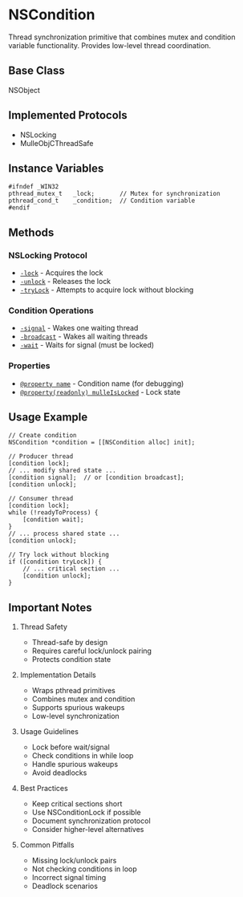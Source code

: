 # NSCondition

Thread synchronization primitive that combines mutex and condition variable functionality. Provides low-level thread coordination.

## Base Class
NSObject

## Implemented Protocols
- NSLocking
- MulleObjCThreadSafe

## Instance Variables
```objc
#ifndef _WIN32
pthread_mutex_t   _lock;       // Mutex for synchronization
pthread_cond_t    _condition;  // Condition variable
#endif
```

## Methods

### NSLocking Protocol
- [`-lock`](https://www.perplexity.ai/search?q=Please+create+some+detailed+API+documentation+for+the+method+lock+of+NSCondition+of+the+MulleObjC+project+https://github.com/mulle-objc/MulleObjC.+You+will+find+source+code+probably+at+https://raw.githubusercontent.com/mulle-objc/MulleObjC/refs/heads/master/src/class/NSCondition.m+and+the+header+at+https://raw.githubusercontent.com/mulle-objc/MulleObjC/refs/heads/master/src/class/NSCondition.h+and+there+may+also+be+tests+for+it+in+the+test/+folder) - Acquires the lock
- [`-unlock`](https://www.perplexity.ai/search?q=Please+create+some+detailed+API+documentation+for+the+method+unlock+of+NSCondition+of+the+MulleObjC+project+https://github.com/mulle-objc/MulleObjC.+You+will+find+source+code+probably+at+https://raw.githubusercontent.com/mulle-objc/MulleObjC/refs/heads/master/src/class/NSCondition.m+and+the+header+at+https://raw.githubusercontent.com/mulle-objc/MulleObjC/refs/heads/master/src/class/NSCondition.h+and+there+may+also+be+tests+for+it+in+the+test/+folder) - Releases the lock
- [`-tryLock`](https://www.perplexity.ai/search?q=Please+create+some+detailed+API+documentation+for+the+method+tryLock+of+NSCondition+of+the+MulleObjC+project+https://github.com/mulle-objc/MulleObjC.+You+will+find+source+code+probably+at+https://raw.githubusercontent.com/mulle-objc/MulleObjC/refs/heads/master/src/class/NSCondition.m+and+the+header+at+https://raw.githubusercontent.com/mulle-objc/MulleObjC/refs/heads/master/src/class/NSCondition.h+and+there+may+also+be+tests+for+it+in+the+test/+folder) - Attempts to acquire lock without blocking

### Condition Operations
- [`-signal`](https://www.perplexity.ai/search?q=Please+create+some+detailed+API+documentation+for+the+method+signal+of+NSCondition+of+the+MulleObjC+project+https://github.com/mulle-objc/MulleObjC.+You+will+find+source+code+probably+at+https://raw.githubusercontent.com/mulle-objc/MulleObjC/refs/heads/master/src/class/NSCondition.m+and+the+header+at+https://raw.githubusercontent.com/mulle-objc/MulleObjC/refs/heads/master/src/class/NSCondition.h+and+there+may+also+be+tests+for+it+in+the+test/+folder) - Wakes one waiting thread
- [`-broadcast`](https://www.perplexity.ai/search?q=Please+create+some+detailed+API+documentation+for+the+method+broadcast+of+NSCondition+of+the+MulleObjC+project+https://github.com/mulle-objc/MulleObjC.+You+will+find+source+code+probably+at+https://raw.githubusercontent.com/mulle-objc/MulleObjC/refs/heads/master/src/class/NSCondition.m+and+the+header+at+https://raw.githubusercontent.com/mulle-objc/MulleObjC/refs/heads/master/src/class/NSCondition.h+and+there+may+also+be+tests+for+it+in+the+test/+folder) - Wakes all waiting threads
- [`-wait`](https://www.perplexity.ai/search?q=Please+create+some+detailed+API+documentation+for+the+method+wait+of+NSCondition+of+the+MulleObjC+project+https://github.com/mulle-objc/MulleObjC.+You+will+find+source+code+probably+at+https://raw.githubusercontent.com/mulle-objc/MulleObjC/refs/heads/master/src/class/NSCondition.m+and+the+header+at+https://raw.githubusercontent.com/mulle-objc/MulleObjC/refs/heads/master/src/class/NSCondition.h+and+there+may+also+be+tests+for+it+in+the+test/+folder) - Waits for signal (must be locked)

### Properties
- [`@property name`](https://www.perplexity.ai/search?q=Please+create+some+detailed+API+documentation+for+the+property+name+of+NSCondition+of+the+MulleObjC+project+https://github.com/mulle-objc/MulleObjC.+You+will+find+source+code+probably+at+https://raw.githubusercontent.com/mulle-objc/MulleObjC/refs/heads/master/src/class/NSCondition.m+and+the+header+at+https://raw.githubusercontent.com/mulle-objc/MulleObjC/refs/heads/master/src/class/NSCondition.h+and+there+may+also+be+tests+for+it+in+the+test/+folder) - Condition name (for debugging)
- [`@property(readonly) mulleIsLocked`](https://www.perplexity.ai/search?q=Please+create+some+detailed+API+documentation+for+the+property+mulleIsLocked+of+NSCondition+of+the+MulleObjC+project+https://github.com/mulle-objc/MulleObjC.+You+will+find+source+code+probably+at+https://raw.githubusercontent.com/mulle-objc/MulleObjC/refs/heads/master/src/class/NSCondition.m+and+the+header+at+https://raw.githubusercontent.com/mulle-objc/MulleObjC/refs/heads/master/src/class/NSCondition.h+and+there+may+also+be+tests+for+it+in+the+test/+folder) - Lock state

## Usage Example

```objc
// Create condition
NSCondition *condition = [[NSCondition alloc] init];

// Producer thread
[condition lock];
// ... modify shared state ...
[condition signal];  // or [condition broadcast];
[condition unlock];

// Consumer thread
[condition lock];
while (!readyToProcess) {
    [condition wait];
}
// ... process shared state ...
[condition unlock];

// Try lock without blocking
if ([condition tryLock]) {
    // ... critical section ...
    [condition unlock];
}
```

## Important Notes

1. Thread Safety
   - Thread-safe by design
   - Requires careful lock/unlock pairing
   - Protects condition state

2. Implementation Details
   - Wraps pthread primitives
   - Combines mutex and condition
   - Supports spurious wakeups
   - Low-level synchronization

3. Usage Guidelines
   - Lock before wait/signal
   - Check conditions in while loop
   - Handle spurious wakeups
   - Avoid deadlocks

4. Best Practices
   - Keep critical sections short
   - Use NSConditionLock if possible
   - Document synchronization protocol
   - Consider higher-level alternatives

5. Common Pitfalls
   - Missing lock/unlock pairs
   - Not checking conditions in loop
   - Incorrect signal timing
   - Deadlock scenarios
